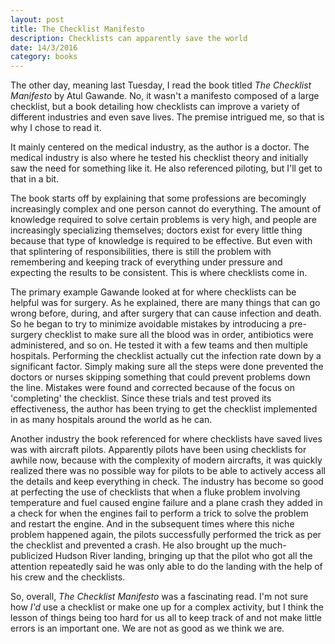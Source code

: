 ```yaml
---
layout: post
title: The Checklist Manifesto
description: Checklists can apparently save the world
date: 14/3/2016
category: books
---
```


The other day, meaning last Tuesday, I read the book titled *The Checklist Manifesto* by Atul Gawande. No, it wasn't a manifesto composed of a large checklist, but a book detailing how checklists can improve a variety of different industries and even save lives. The premise intrigued me, so that is why I chose to read it.

It mainly centered on the medical industry, as the author is a doctor. The medical industry is also where he tested his checklist theory and initially saw the need for something like it. He also referenced piloting, but I'll get to that in a bit.

The book starts off by explaining that some professions are becomingly increasingly complex and one person cannot do everything. The amount of knowledge required to solve certain problems is very high, and people are increasingly specializing themselves; doctors exist for every little thing because that type of knowledge is required to be effective. But even with that splintering of responsibilities, there is still the problem with remembering and keeping track of everything under pressure and expecting the results to be consistent. This is where checklists come in.

The primary example Gawande looked at for where checklists can be helpful was for surgery. As he explained, there are many things that can go wrong before, during, and after surgery that can cause infection and death. So he began to try to minimize avoidable mistakes by introducing a pre-surgery checklist to make sure all the blood was in order, antibiotics were administered, and so on. He tested it with a few teams and then multiple hospitals. Performing the checklist actually cut the infection rate down by a significant factor. Simply making sure all the steps were done prevented the doctors or nurses skipping something that could prevent problems down the line. Mistakes were found and corrected because of the focus on 'completing' the checklist. Since these trials and test proved its effectiveness, the author has been trying to get the checklist implemented in as many hospitals around the world as he can.

Another industry the book referenced for where checklists have saved lives was with aircraft pilots. Apparently pilots have been using checklists for awhile now, because with the complexity of modern aircrafts, it was quickly realized there was no possible way for pilots to be able to actively access all the details and keep everything in check. The industry has become so good at perfecting the use of checklists that when a fluke problem involving temperature and fuel caused engine failure and a plane crash they added in a check for when the engines fail to perform a trick to solve the problem and restart the engine. And in the subsequent times where this niche problem happened again, the pilots successfully performed the trick as per the checklist and prevented a crash. He also brought up the much-publicized Hudson River landing, bringing up that the pilot who got all the attention repeatedly said he was only able to do the landing with the help of his crew and the checklists.

So, overall, *The Checklist Manifesto* was a fascinating read. I'm not sure how *I'd* use a checklist or make one up for a complex activity, but I think the lesson of things being too hard for us all to keep track of and not make little errors is an important one. We are not as good as we think we are.

